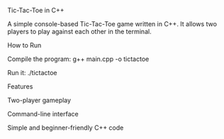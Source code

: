 Tic-Tac-Toe in C++

A simple console-based Tic-Tac-Toe game written in C++. It allows two players to play against each other in the terminal.

How to Run

Compile the program:
g++ main.cpp -o tictactoe

Run it:
./tictactoe

Features

Two-player gameplay

Command-line interface

Simple and beginner-friendly C++ code
